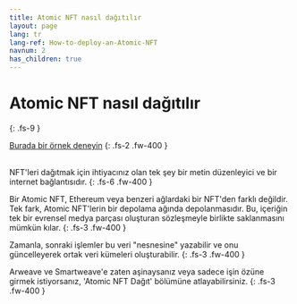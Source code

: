 ```yaml
---
title: Atomic NFT nasıl dağıtılır
layout: page
lang: tr
lang-ref: How-to-deploy-an-Atomic-NFT
navnum: 2
has_children: true
---
```


# Atomic NFT nasıl dağıtılır

{: .fs-9 }

[Burada bir örnek deneyin](https://github.com/atomic-nfts/standard)
{: .fs-2 .fw-400 }

<br>
NFT'leri dağıtmak için ihtiyacınız olan tek şey bir metin düzenleyici ve bir internet bağlantısıdır.
{: .fs-6 .fw-400 }

Bir Atomic NFT, Ethereum veya benzeri ağlardaki bir NFT'den farklı değildir. Tek fark, Atomic NFT'lerin bir depolama ağında depolanmasıdır. Bu, içeriğin tek bir evrensel medya parçası oluşturan sözleşmeyle birlikte saklanmasını mümkün kılar.
{: .fs-3 .fw-400 }

Zamanla, sonraki işlemler bu veri "nesnesine" yazabilir ve onu güncelleyerek ortak veri kümeleri oluşturabilir.
{: .fs-3 .fw-400 }

Arweave ve Smartweave'e zaten aşinaysanız veya sadece işin özüne girmek istiyorsanız, 'Atomic NFT Dağıt' bölümüne atlayabilirsiniz.
{: .fs-3 .fw-400 }
